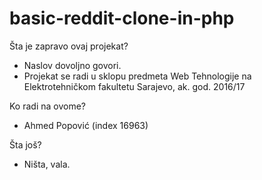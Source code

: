 # basic-reddit-clone-in-php

Šta je zapravo ovaj projekat?

 * Naslov  dovoljno govori.
 * Projekat se radi u sklopu predmeta Web Tehnologije na Elektrotehničkom fakultetu Sarajevo, ak. god. 2016/17

Ko radi na ovome?

 * Ahmed Popović (index 16963)

Šta još?

 * Ništa, vala.
